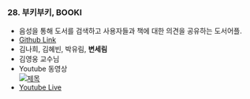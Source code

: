 ### 28. 부키부키, BOOKI
- 음성을 통해 도서를 검색하고 사용자들과 책에 대한 의견을 공유하는 도서어플.
- [Github Link](https://github.com/k-nh/mock-bookproject)
- 김나희, 김혜빈, 박유림, **변세림**
- 김영웅 교수님
-  Youtube 동영상 <br/>
[![제목](https://img.youtube.com/vi/EYdPrDzSLew/0.jpg)](https://www.youtube.com/watch?v=EYdPrDzSLew)
-  [Youtube Live](https://www.youtube.com/watch?v=hRvNptqijSU)
